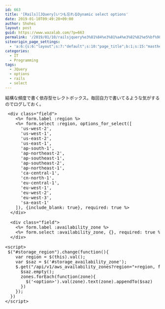 ```yaml
---
id: 663
title: '[Rails][JQuery]いつも忘れるDynamic select options'
date: 2019-01-10T09:49:28+09:00
author: Shohei
layout: post
guid: https://www.wazalab.com/?p=663
permalink: '/2019/01/10/railsjquery%e3%81%84%e3%81%a4%e3%82%82%e5%bf%98%e3%82%8c%e3%82%8bdynamic-select-options/'
siteorigin_page_settings:
  - 'a:6:{s:6:"layout";s:7:"default";s:10:"page_title";b:1;s:15:"masthead_margin";b:1;s:13:"footer_margin";b:1;s:16:"display_masthead";b:1;s:22:"display_footer_widgets";b:1;}'
categories:
  - IT
  - Programming
tags:
  - JQuery
  - options
  - rails
  - select
---
```

結構な頻度で書く依存型セレクトボックス。毎回自力で書いてるような気がするのでログしておく。
 
<pre class="lang:xhtml decode:true " > &lt;div class="field"&gt;
    &lt;%= form.label :region %&gt;
    &lt;%= form.select :region, options_for_select([
      'us-west-2',
      'us-west-1',
      'us-east-2',
      'us-east-1',
      'ap-south-1',
      'ap-northeast-2',
      'ap-southeast-1',
      'ap-southeast-2',
      'ap-northeast-1',
      'ca-central-1',
      'cn-north-1',
      'eu-central-1',
      'eu-west-1',
      'eu-west-2',
      'eu-west-3',
      'sa-east-1'
    ]), {include_blank: true}, required: true %&gt;
  &lt;/div&gt;

  &lt;div class="field"&gt;
    &lt;%= form.label :availability_zone %&gt;
    &lt;%= form.select :availability_zone, {}, required: true %&gt;
  &lt;/div&gt;

&lt;script&gt;
 $("#storage_region").change(function(){
    var region = $(this).val();
    var $saz = $('#storage_availability_zone');
    $.get("/api/v1/aws_availability_zones?region="+region, function(zones){
      $saz.empty();
      zones.forEach(function(zone){
        $('&lt;option&gt;').val(zone).text(zone).appendTo($saz)
      })
    });
  })
&lt;/script&gt;</pre> 
